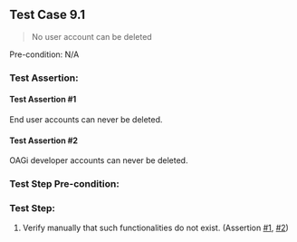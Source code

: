 ## Test Case 9.1

> No user account can be deleted

Pre-condition: N/A

### Test Assertion:

#### Test Assertion #1
End user accounts can never be deleted.

#### Test Assertion #2
OAGi developer accounts can never be deleted.

### Test Step Pre-condition:



### Test Step:

1. Verify manually that such functionalities do not exist. (Assertion [#1](#test-assertion-1), [#2](#test-assertion-2))